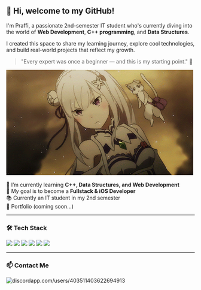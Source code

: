## 👋 Hi, welcome to my GitHub!

I'm Praffi, a passionate 2nd-semester IT student who's currently diving into the world of **Web Development**, **C++ programming**, and **Data Structures**.  

I created this space to share my learning journey, explore cool technologies, and build real-world projects that reflect my growth.  
> "Every expert was once a beginner — and this is my starting point." 🚀

![ikuyo-kita](gif/emilia.gif)

🌱 I’m currently learning **C++, Data Structures, and Web Development**  
🎯 My goal is to become a **Fullstack & iOS Developer**  
📚 Currently an IT student in my 2nd semester  
🔗 Portfolio (coming soon...)

---
### 🛠️ Tech Stack
<p align="left">
<img src="https://img.shields.io/badge/HTML5-E34F26?style=for-the-badge&logo=html5&logoColor=white" />
<img src="https://img.shields.io/badge/CSS3-1572B6?style=for-the-badge&logo=css3&logoColor=white" />
<img src="https://img.shields.io/badge/JavaScript-323330?style=for-the-badge&logo=javascript&logoColor=F7DF1E" />
<img src="https://img.shields.io/badge/Bootstrap-563D7C?style=for-the-badge&logo=bootstrap&logoColor=white" />
<img src="https://img.shields.io/badge/Tailwind_CSS-38B2AC?style=for-the-badge&logo=tailwind-css&logoColor=white">
<img src="https://img.shields.io/badge/MySQL-005C84?style=for-the-badge&logo=mysql&logoColor=white" />
</p>

---
### 📫 Contact Me
![discordapp.com/users/403511403622694913](https://img.shields.io/badge/Discord-5865F2?style=for-the-badge&logo=discord&logoColor=white
)
